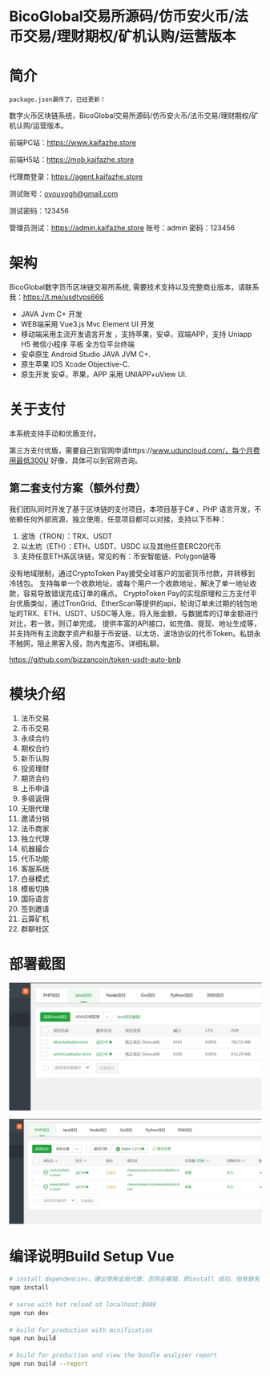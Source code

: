 # BicoGlobal交易所源码/仿币安火币/法币交易/理财期权/矿机认购/运营版本
# 简介

```
package.json漏传了，已经更新！
```

数字火币区块链系统，BicoGlobal交易所源码/仿币安火币/法币交易/理财期权/矿机认购/运营版本。

前端PC站：https://www.kaifazhe.store

前端H5站：https://mob.kaifazhe.store

代理商登录：https://agent.kaifazhe.store

测试账号：ovouvogh@gmail.com

测试密码：123456

管理员测试：https://admin.kaifazhe.store
账号：admin
密码：123456

# 架构

BicoGlobal数字货币区块链交易所系统, 需要技术支持以及完整商业版本，请联系我：https://t.me/usdtvps666
- JAVA Jvm C+ 开发
- WEB端采用 Vue3.js Mvc Element UI 开发
- 移动端采用主流开发语言开发 ，支持苹果，安卓，双端APP，支持 Uniapp H5 微信小程序 平板 全方位平台终端
- 安卓原生 Android Studio JAVA JVM C+.
- 原生苹果 IOS Xcode Objective-C.
- 原生开发 安卓，苹果，APP 采用 UNIAPP+uView UI.

# 关于支付

本系统支持手动和优盾支付。

第三方支付优盾，需要自己到官网申请https://www.uduncloud.com/，每个月费用最低300U 好像，具体可以到官网咨询。

## 第二套支付方案（额外付费）

我们团队同时开发了基于区块链的支付项目，本项目基于C# 、PHP 语言开发，不依赖任何外部资源，独立使用，任意项目都可以对接，支持以下币种：
1. 波场（TRON）：TRX、USDT
2. 以太坊（ETH）：ETH、USDT、USDC 以及其他任意ERC20代币
3. 支持任意ETH系区块链，常见的有：币安智能链、Polygon链等

没有地域限制，通过CryptoToken Pay接受全球客户的加密货币付款，并转移到冷钱包。
支持每单一个收款地址，或每个用户一个收款地址，解决了单一地址收款，容易导致错误完成订单的痛点。
CryptoToken Pay的实现原理和三方支付平台优盾类似，通过TronGrid、EtherScan等提供的api，轮询订单未过期的钱包地址的TRX、ETH、USDT、USDC等入账，将入账金额，与数据库的订单金额进行对比，若一致，则订单完成。
提供丰富的API接口，如充值、提现、地址生成等，并支持所有主流数字资产和基于币安链、以太坊、波场协议的代币Token。私钥永不触网，阻止黑客入侵，防内鬼盗币。详细私聊。

https://github.com/bizzancoin/token-usdt-auto-bnb

# 模块介绍

1. 法币交易
2. 币币交易
3. 永续合约
4. 期权合约
5. 新币认购
6. 投资理财
7. 期货合约
8. 上币申请
9. 多级返佣
10. 无限代理
11. 邀请分销
12. 法币商家
13. 独立代理
14. 机器撮合
15. 代币功能
16. 客服系统
17. 白昼模式
18. 模板切换
19. 国际语言
20. 签到邀请
21. 云算矿机
22. 群聊社区

# 部署截图

![宝塔java 环境部署](/.image/baota1.png)

![宝塔java 环境部署](/.image/baota2.png)

# 编译说明Build Setup Vue



``` bash
# install dependencies，建议使用全局代理，否则会报错，即install 成功，但有缺失
npm install

# serve with hot reload at localhost:8080
npm run dev

# build for production with minification
npm run build

# build for production and view the bundle analyzer report
npm run build --report
```

